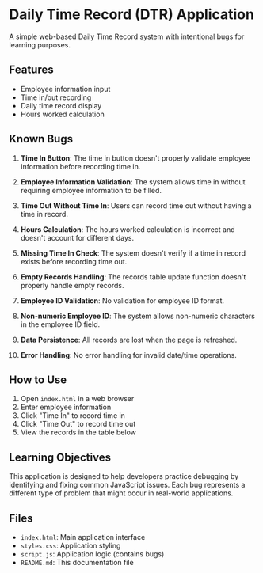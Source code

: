 # Daily Time Record (DTR) Application

A simple web-based Daily Time Record system with intentional bugs for learning purposes.

## Features

- Employee information input
- Time in/out recording
- Daily time record display
- Hours worked calculation

## Known Bugs

1. **Time In Button**: The time in button doesn't properly validate employee information before recording time in.

2. **Employee Information Validation**: The system allows time in without requiring employee information to be filled.

3. **Time Out Without Time In**: Users can record time out without having a time in record.

4. **Hours Calculation**: The hours worked calculation is incorrect and doesn't account for different days.

5. **Missing Time In Check**: The system doesn't verify if a time in record exists before recording time out.

6. **Empty Records Handling**: The records table update function doesn't properly handle empty records.

7. **Employee ID Validation**: No validation for employee ID format.

8. **Non-numeric Employee ID**: The system allows non-numeric characters in the employee ID field.

9. **Data Persistence**: All records are lost when the page is refreshed.

10. **Error Handling**: No error handling for invalid date/time operations.

## How to Use

1. Open `index.html` in a web browser
2. Enter employee information
3. Click "Time In" to record time in
4. Click "Time Out" to record time out
5. View the records in the table below

## Learning Objectives

This application is designed to help developers practice debugging by identifying and fixing common JavaScript issues. Each bug represents a different type of problem that might occur in real-world applications.

## Files

- `index.html`: Main application interface
- `styles.css`: Application styling
- `script.js`: Application logic (contains bugs)
- `README.md`: This documentation file 